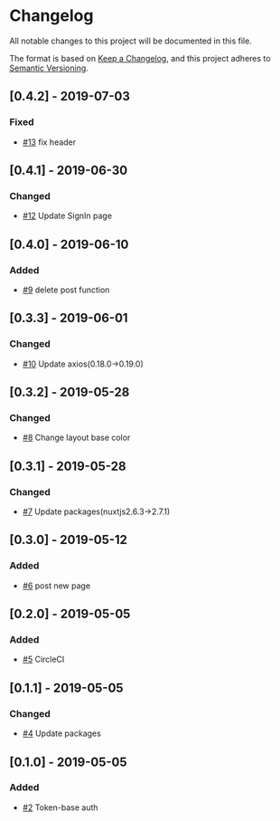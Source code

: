 # Changelog
All notable changes to this project will be documented in this file.

The format is based on [Keep a Changelog](https://keepachangelog.com/en/1.0.0/),
and this project adheres to [Semantic Versioning](https://semver.org/spec/v2.0.0.html).

## [0.4.2] - 2019-07-03
### Fixed
- [#13](https://github.com/walkersumida/nuxtjs-sample/pull/13) fix header

## [0.4.1] - 2019-06-30
### Changed
- [#12](https://github.com/walkersumida/nuxtjs-sample/pull/12) Update SignIn page

## [0.4.0] - 2019-06-10
### Added
- [#9](https://github.com/walkersumida/nuxtjs-sample/pull/9) delete post function

## [0.3.3] - 2019-06-01
### Changed
- [#10](https://github.com/walkersumida/nuxtjs-sample/pull/10) Update axios(0.18.0->0.19.0)

## [0.3.2] - 2019-05-28
### Changed
- [#8](https://github.com/walkersumida/nuxtjs-sample/pull/8) Change layout base color

## [0.3.1] - 2019-05-28
### Changed
- [#7](https://github.com/walkersumida/nuxtjs-sample/pull/7) Update packages(nuxtjs2.6.3->2.7.1)

## [0.3.0] - 2019-05-12
### Added
- [#6](https://github.com/walkersumida/nuxtjs-sample/pull/6) post new page

## [0.2.0] - 2019-05-05
### Added
- [#5](https://github.com/walkersumida/nuxtjs-sample/pull/5) CircleCI

## [0.1.1] - 2019-05-05
### Changed
- [#4](https://github.com/walkersumida/nuxtjs-sample/pull/4) Update packages

## [0.1.0] - 2019-05-05
### Added
- [#2](https://github.com/walkersumida/nuxtjs-sample/pull/2) Token-base auth
